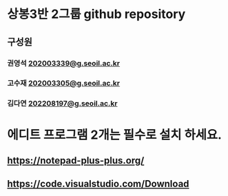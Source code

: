 # 상봉3반 2그룹 github repository

## 구성원
### 권영석 202003339@g.seoil.ac.kr
### 고수재 202003305@g.seoil.ac.kr
### 김다연 202208197@g.seoil.ac.kr

# 에디트 프로그램 2개는 필수로 설치 하세요.

## https://notepad-plus-plus.org/
## https://code.visualstudio.com/Download
